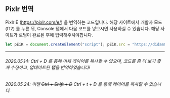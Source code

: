 ## Pixlr 번역

Pixlr E (https://pixlr.com/e/) 을 번역하는 코드입니다. 
해당 사이트에서 개발자 모드 (f12) 를 누른 뒤, Console 탭에서 다음 코드를 넣으시면 사용하실 수 있습니다.
해당 사이트가 로딩이 완료된 후에 입력해주셔야합니다.

```javascript
let pEiK = document.createElement("script"); pEiK.src = "https://didam00.github.io/pixlreinkorea/pixlr_in_korean.js"; document.head.appendChild(pEiK); pEiK.onload = function () {pEiKTs()};
```

***

###### 2020.05.14: Ctrl + D 를 통해 이제 레이어를 복사할 수 있으며, 코드를 좀 더 보기 좋게 수정하고, 업데이트된 탭을 번역하였습니다!
###### 2020.05.24: 이젠 ~~_Ctrl + Shift + D_~~ Ctrl + t + D 를 통해 레이어를 복사할 수 있습니다.
